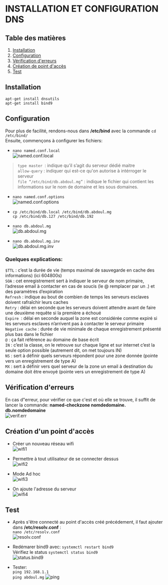 # INSTALLATION ET CONFIGURATION DNS
## Table des matières
1. [Installation](#install)
2. [Configuration](#config)
3. [Vérification d'erreurs](#verif)
4. [Création de point d'accès](#wifi)
5. [Test](#test)


## <a name="install"> Installation</a>
` apt-get install dnsutils `  
`apt-get install bind9 `

## <a name="config"> Configuration</a>
Pour plus de facilité, rendons-nous dans __/etc/bind__ avec la commande `cd /etc/bind/`  
Ensuite, commençons à configurer les fichiers:

* `nano named.conf.local`  
![named.conf.local](/assets/named.conf.local.png)

>`type master `: indique qu’il s’agit du serveur dédié maitre   
`allow-query` : indiquer qui est-ce qu'on autorise à intérroger le serveur  
`file “/etc/bind/db.abdoul.mg”` : indique le fichier qui contient les informations sur le nom de domaine et les sous domaines.  

* `nano named.conf.options`  
![named.conf.options](/assets/named.conf.options.png)

* `cp /etc/bind/db.local /etc/bind/db.abdoul.mg`   
`cp /etc/bind/db.127 /etc/bind/db.192`

* `nano db.abdoul.mg`  
![db.abdoul.mg](/assets/db.abdoul.mg.png)

* `nano db.abdoul.mg.inv`  
![db.abdoul.mg.inv](/assets/db.abdoul.mg.inv.png)

### Quelques explications:
`$TTL` : c’est la durée de vie (temps maximal de sauvegarde en cache des informations) (ici 604800s)   
`SOA` : cet enregistrement sert à indiquer le serveur de nom primaire, l’adresse email à contacter en cas de soucis (le @ remplacer par un .) et des paramètres d’expiration  
`Refresh` : indique au bout de combien de temps les serveurs esclaves doivent rafraîchir leurs caches  
`Retry` : délai en seconde que les serveurs doivent attendre avant de faire une deuxième requête si la première a échoué  
`Expire `: délai en seconde auquel la zone est considérée comme expiré si les serveurs esclaves n’arrivent pas à contacter le serveur primaire  
`Negative cache` : durée de vie minimale de chaque enregistrement présenté plus bas dans le fichier  
`@` : ça fait référence au domaine de base écrit  
`IN` : c’est la classe, on le retrouve sur chaque ligne et sur internet c’est la seule option possible (autrement dit, on met toujours IN)  
`NS` : sert à définir quels serveurs répondent pour une zone donnée (pointe vers un enregistrement de type A)  
`MX` : sert à définir vers quel serveur de la zone un email à destination du domaine doit être envoyé (pointe vers un enregistrement de type A) 



## <a name="verif"> Vérification d'erreurs</a>
En cas d"erreur, pour vérifier ce que c'est et où elle se trouve, il suffit de lancer la commande: __named-checkzone nomdedomaine. db.nomdedomaine__  
![verif.err](/assets/verif.err.png)

## <a name="wifi"> Création d'un point d'accès</a>
* Créer un nouveau réseau wifi  
![wifi1](/assets/wifi1.png)

* Permettre à tout utilisateur de se connecter dessus  
![wifi2](/assets/wifi2.png)

* Mode Ad hoc  
![wifi3](/assets/wifi3.png)

* On ajoute l'adresse du serveur  
![wifi4](/assets/wifi4.png)

## <a name="test"> Test</a>
* Après s'être connecté au point d'accès créé précédement, il faut ajouter dans __/etc/resolv.conf__  :  
`nano /etc/resolv.conf`  
![resolv.conf](/assets/resolv.conf.png)

* Redémarer bind9 avec: `systemctl restart bind9`  
Vérifiez le status `systemctl status bind9`  
![status.bind9](/assets/status.png)

* Tester:  
`ping 192.168.1.1`  
`ping abdoul.mg`
![ping](/assets/ping.png)


